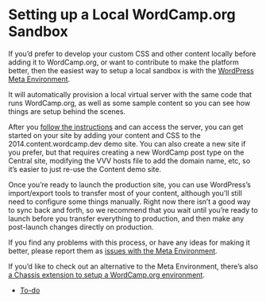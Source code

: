 # Setting up a Local WordCamp.org Sandbox

If you’d prefer to develop your custom CSS and other content locally before adding it to WordCamp.org, or want to contribute to make the platform better, then the easiest way to setup a local sandbox is with the [WordPress Meta Environment](https://github.com/iandunn/wordpress-meta-environment).

It will automatically provision a local virtual server with the same code that runs WordCamp.org, as well as some sample content so you can see how things are setup behind the scenes.

After you [follow the instructions](https://github.com/iandunn/wordpress-meta-environment) and can access the server, you can get started on your site by adding your content and CSS to the 2014.content.wordcamp.dev demo site. You can also create a new site if you prefer, but that requires creating a new WordCamp post type on the Central site, modifying the VVV hosts file to add the domain name, etc, so it’s easier to just re-use the Content demo site.

Once you’re ready to launch the production site, you can use WordPress’s import/export tools to transfer most of your content, although you’ll still need to configure some things manually. Right now there isn’t a good way to sync back and forth, so we recommend that you wait until you’re ready to launch before you transfer everything to production, and then make any post-launch changes directly on production.

If you find any problems with this process, or have any ideas for making it better, please report them as [issues with the Meta Environment](https://github.com/WordPress/wordpress-meta-environment/issues).

If you’d like to check out an alternative to the Meta Environment, there’s also [a Chassis extension to setup a WordCamp.org environment](https://github.com/stuartshields/chassis-wordcamp).

*   [To-do](# "To-do")
